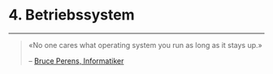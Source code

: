 # 4. Betriebssystem
---

> «No one cares what operating system you run as long as it stays up.»
>
> – [Bruce Perens, Informatiker][1]

[1]: https://de.wikipedia.org/wiki/Bruce_Perens
